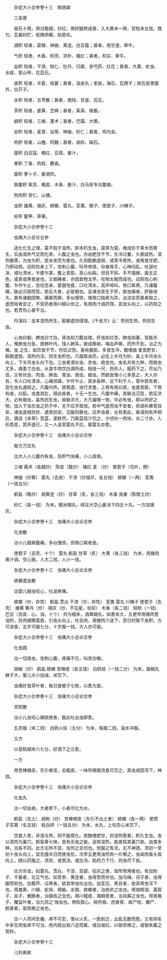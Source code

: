 <!-- { "loadSidebar": true } -->
　　杂症大小合参卷十三　瘕痞癖

　　三圣膏

　　锻石十两，筛过极细，炒红，用好醋熬成膏，入大黄末一两，官桂末五钱，搅匀，瓦器封贮，纸摊烘暖，贴患处。

　　酒积 轻者，葛根、神曲、黄连、白豆蔻；甚者，用甘遂、牵牛。

　　气积 轻者，木香、枳壳、浓朴、橘红；甚者，枳实、牵牛。

　　血积 轻者，干漆、桃仁、牡丹、归尾、赤芍药、红花；甚者，大黄、虻虫、水蛭、穿山甲、花蕊石。

　　痰积 轻者，半夏、栝蒌；甚者，滚痰丸；老痰，海石、瓦楞子；痰在皮里膜外，白芥子。

　　水积 轻者，五苓散；甚者，商陆、甘遂、芫花。

　　茶积 轻者，姜黄、芝麻；甚者，茱萸、椒姜。

　　癖积 轻者，三棱、蓬术；甚者，巴霜、大黄。

　　谷积 轻者，麦芽、谷芽、神曲、砂仁；甚者，鸡内金。

　　肉积 轻者，山楂、阿魏；甚者，卤砂、硝石。

　　蛋积 白豆寇、橘红、豆豉、姜汁。

　　果积 丁香、肉桂、麝香。

　　面积 萝卜子、姜酒煎。

　　鱼鳖积 紫苏、橘皮、木香、姜汁、白马尿专治鳖瘕。

　　狗肉积 杏仁、山楂。

　　虫积 雄黄、锡灰、槟榔、雷丸、芜荑、榧子、使君子、川楝子。

　　疟积 鳖甲、草果。

　　杂症大小合参卷十三

　　虫痛大小总论合参

　　造化化生之理，莫不假于湿热，即本朽生虫，腐草为萤，难成形于草木而寄生，实由湿热气交而化育，人腹之虫也。亦由肥甘不节，生冷过餐，久郁成热，湿热酿蒸，为虫为积，犹未发而为害也。久则脏腑虚弱，或胃冷胃热，或再食甘肥，乃即动焉。动则往来上下，攻刺心腹，叫号啼哭，仰身挥手，心神闷乱，吐涎吐沫，或吐清水，乍瘥乍甚，腹上青筋，恶心似痫，但目不斜，手不搐搦，面无正色，或青或黑者是也。又蛔痛者，亦因食物太早，吃物太粗而成也。动则攻心刺腹，乍作乍止，忽往忽来，爱甜怕食，口吐清水，高声啼叫，唇口紫黑。凡诸腹痛，脉必沉弱而弦，若反大者，必是蛔也。且诸虫皆生于肝，故虫痛者，肝脉倍大，甚有诸蛔团聚，痛极而厥，多似慢惊，惟唇口独紫为异，治法实而甚者取之，虚而轻者安之，不受药者用川椒以伏之，有用肉汁调药饵，其虫头向上，以药除之也。若贯伤心者不治。

　　丹溪曰：虫本湿热所生，脏腑虚则侵蚀。《千金方》云：劳则生热，热则生虫。

　　心虫曰蛔，脾虫曰寸白，肾虫如刀截丝缕，肝虫如烂杏，肺虫如蚕，皆能杀人，惟肺虫为急，居肺叶内，蚀人肺系，故成瘵疾，咯血声嘶，药所不到，治之为难。虫 之生，由饮食不节，伤饥过饱，喜啖腥脍，多食生冷，酷嗜曲 爱食肥甘，脏腑虚弱，湿热内淫，则生虫积也。凡服取虫药，必在上半月为妙，盖上半月虫头向上，下半月虫头向下也。三虫者谓长虫、赤虫、蛲虫也。虫名共有九种，而蛲虫尤多，病患寸白虫，从食牛肉饮白酒所成，相连一尺，则杀人，服药下之，尽出乃佳。又有伏虫、肉虫、肺虫、胃虫、弱虫、蛔虫，然蛲虫惟小儿多患之，大人亦有，令人口吐清沫，心痛烦躁，乍作乍止，其余各种，总下利于人，胃中若有者，宜化虫丸速除之。凡腹内热，肠胃虚，虫行求食，上唇有疮曰惑，虫食其脏，下唇有疮，曰狐，虫食其肛，得此疾者，十无一生也。凡腹中痛，其脉当沉弦，若反洪大，必有蛔虫，盖热则生虫，故脉洪大，大凡偏嗜一物，中必有虫，即以所好之物，加入下虫杀虫之药于中，无不应手取效。若中气虚而虫不安者，但调补脾胃自安，诸虫逢椒则伏，遇苦则安，见酸则静也。应声虫者，古有患此，每语则有声相应，偶读《本草》至蓝，遂默然，乃取蓝捣汁饮之，少顷吐一肉块，长二寸余，人形悉具，其声遂已，又一人读至雷丸不应，服雷丸亦愈。

　　杂症大小合参卷十三　虫痛大小总论合参

　　秘方万应丸

　　治大人小儿腹内有虫，及积气块痛，小儿疳病。

　　三棱 莪术（各醋炒） 陈皮（麸炒） 橘红 麦 （炒） 使君子（切片，晒）

　　神曲（炒黄） 雷丸（去皮） 干漆（炒烟尽，各五钱） 槟榔（一两） 芜荑（一钱五分）

　　鹤虱（略炒） 胡黄连（炒） 甘草（炙，各三钱） 木香 良姜（陈壁土炒）

　　砂仁（各一钱） 为末，醋米糊丸，绿豆大空心姜汤下四五十丸。一方加锡灰。

　　杂症大小合参卷十三　虫痛大小总论合参

　　化虫散

　　治小儿蛔厥腹痛，多似慢惊，但唇口紫者是。

　　使君子（去壳，十个） 雷丸 鹤虱 甘草（炙） 大黄（各三钱） 为末，用猪肉煮汁调，空心服，人大二钱，人小一钱。

　　杂症大小合参卷十三　虫痛大小总论合参

　　槟榔遣虫散

　　治婴儿蛔虫咬心，吐涎疼痛。

　　槟榔（炒，存性） 鹤虱 贯众 干漆（炒，存性） 芜荑 雷丸 川楝子 使君子（去壳） 雄黄 黄丹（炒） 锡灰（炒，不见星，如灰） 木香（各二钱） 轻粉（一钱） 巴豆（去皮、心、油，十个） 共为细末，酒煮糊丸，如黍米大，五更早用猪肉葱油煎，将肉细嚼莫吞，引虫头向上，吐去肉，用猪肉汁送下，至已时取下虫积，方可进食，五岁可服七分，十岁服一钱。大人亦可服。

　　杂症大小合参卷十三　虫痛大小总论合参

　　化虫圆

　　治一切疳虫，攻刺心腹，疼痛不已，叫哭合眼。

　　胡椒（炒） 鹤虱 槟榔 苦楝皮（各五钱） 白矾枯（一钱二分） 为末，面糊丸麻子大，量儿大小加减，米饮下。

　　虫痛好食茶叶者，每日食榧子七枚，以愈为度。

　　杂症大小合参卷十三　虫痛大小总论合参

　　灵矾散

　　治小儿虫咬心痛欲绝者，服此吐出虫即愈。

　　五灵脂（末二钱） 白矾火枯（五分） 为末，每服二钱，温水冲服。

　　又方

　　以皂矾细末六七分，好酒下之立愈。

　　一方

　　用苦楝根皮，东引者佳，去粗皮，一味煎根据汤食可饮之，其虫成团泻下，神效。

　　杂症大小合参卷十三　虫痛大小总论合参

　　化虫丸

　　治一切虫病，大者即下，小者尽化为水。

　　鹤虱（去土） 胡粉（炒） 苦楝根皮（东引不出土者） 槟榔（各一两） 使君子芜荑（名五钱） 枯白研（一钱五分） 为末，水丸，上旬空心米饮下。

　　饮食入胃，非湿与热，则不能腐化。若酷嗜肥甘，则湿热愈甚，积久生虫。虫以湿热为巢穴。鹤虱等七味，皆有杀虫之能，且除湿热，能直捣其巢穴矣。虫类多种，治各不同。此方无所不宜，虫剂之总司也。但服之有法，无不神效。须初一至初十虫头向上，宜先饿半日而使虫饥，次早五更用油煎肉一片嚼之，虫闻肉香头皆向上，随以药服之，须臾，或葱汤，或白汤，助药力下行，则虫尽下矣。

　　古方杀虫，如雷丸、贯众、干漆、百部、铅灰之类，皆所常用者也。有加附子、干姜者，壮正气也。如苦参、黄连者，虫得苦而伏也。加乌梅、诃子者，虫得酸而软也，加藜芦、瓜蒂者，欲其带虫吐出也。加芜花、黑丑者，欲其带虫泻下也。用雄黄、川椒、蛇床、樟脑、水银、槟榔者，治疮疥之虫也。用胡桐泪、莨菪子、韭子、蟾酥者，治龋齿之虫也。用川槿皮、海桐皮者，治风癣之虫也。用青箱子、覆盆叶者，治九窍之 蚀虫也。用败鼓心、桃符板、虎粪骨、故尸枕、獭尸、鹤骨者，驱劳瘵之虫也。

　　古一人项间生瘤，痒不可忍，惟以火炙，一医剖之，出虱无数而愈。又有阴毛中多生阴虫痒不可当，肉内挑出皆八足而匾，或白或红，以银杏擦之，或银朱薰之皆妙。

　　杂症大小合参卷十三

　　儿科痢疾

